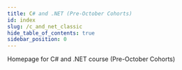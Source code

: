 ```yaml
---
title: C# and .NET (Pre-October Cohorts)
id: index
slug: /c_and_net_classic
hide_table_of_contents: true
sidebar_position: 0
---
```


Homepage for C# and .NET course (Pre-October Cohorts)
